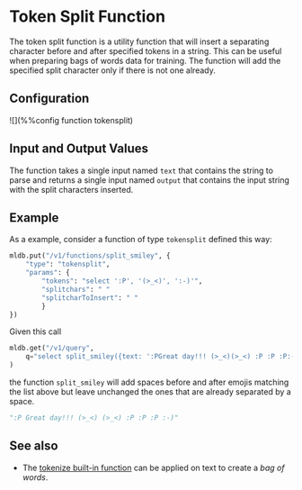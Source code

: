 # Token Split Function

The token split function is a utility function that will insert a separating character before and after specified tokens in a string.
This can be useful when preparing bags of words data for training. The function will add the specified split character only if there
is not one already.

## Configuration
![](%%config function tokensplit)

## Input and Output Values

The function takes a single input named `text` that contains the string to parse and returns a single input named `output` that contains
the input string with the split characters inserted.

## Example

As a example, consider a function of type `tokensplit` defined this way:

```python
mldb.put("/v1/functions/split_smiley", {
    "type": "tokensplit",
    "params": {
        "tokens": "select ':P', '(>_<)', ':-)'",
        "splitchars": " "
        "splitcharToInsert": " "
        }
})
```

Given this call

```python
mldb.get("/v1/query", 
    q="select split_smiley({text: ':PGreat day!!! (>_<)(>_<) :P :P :P:-)'}) as x"
)
```

the function `split_smiley` will add spaces before and after emojis matching the list above but leave unchanged the ones that are already separated by a space.

```python
":P Great day!!! (>_<) (>_<) :P :P :P :-)"
```

## See also

* The [tokenize built-in function](../sql/ValueExpression.md.html#importfunctions) can be applied on text to create a _bag of words_.
